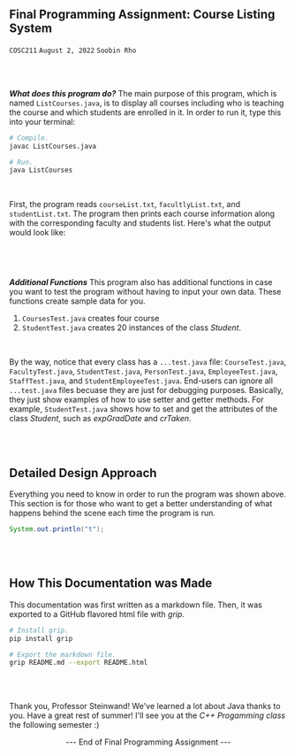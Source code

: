 ## Final Programming Assignment: Course Listing System<br>
`COSC211`
`August 2, 2022`
`Soobin Rho`

<br>
<br>

***What does this program do?***
The main purpose of this program,
which is named `ListCourses.java`, is to
display all courses including
who is teaching the course and
which students are enrolled in it.
In order to run it, type this
into your terminal:

```bash
# Compile.
javac ListCourses.java

# Run.
java ListCourses
```

<br>

First, the program reads `courseList.txt`,
`facultlyList.txt`, and `studentList.txt`.
The program then prints each course information
along with the corresponding faculty and students list.
Here's what the output would look like:

```


```

<br>

***Additional Functions***
This program also has additional functions
in case you want to test the program
without having to input your own data.
These functions create sample data for you.

1. `CoursesTest.java` creates four course
3. `StudentTest.java` creates 20 instances
of the class *Student*.

<br>

By the way, notice that every class
has a `...test.java` file:
`CourseTest.java`,
`FacultyTest.java`,
`StudentTest.java`,
`PersonTest.java`,
`EmployeeTest.java`,
`StaffTest.java`, and
`StudentEmployeeTest.java`.
End-users can ignore all `...test.java`
files becuase they are just for debugging
purposes. Basically, they just show
examples of how to use setter and
getter methods. For example,
`StudentTest.java` shows how to
set and get the attributes of
the class *Student*, such as
*expGradDate* and *crTaken*.

<br>
<br>

## Detailed Design Approach

Everything you need to know in order
to run the program was shown above.
This section is for those who want to
get a better understanding of what
happens behind the scene each time
the program is run.

```java
System.out.println("t");
```

<br>
<br>

## How This Documentation was Made

This documentation was first written
as a markdown file. Then, it was exported
to a GitHub flavored html file with *grip*.

```bash
# Install grip.
pip install grip

# Export the markdown file.
grip README.md --export README.html
```

<br>
<br>

Thank you, Professor Steinwand!
We've learned a lot about Java
thanks to you.
Have a great rest of summer!
I'll see you at the *C++ Progamming class*
the following semester :)

<p align="center">
  --- End of Final Programming Assignment ---
</p>

<br>
<br>
<br>


